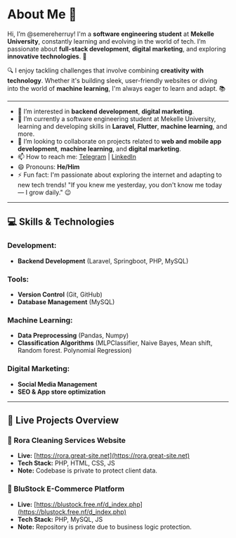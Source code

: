 # About Me 👋
Hi, I’m @semereherruy! I'm a **software engineering student** at **Mekelle University**, constantly learning and evolving in the world of tech. I’m passionate about **full-stack development**, **digital marketing**, and exploring **innovative technologies**. 🌱

🔍 I enjoy tackling challenges that involve combining **creativity with technology**. Whether it's building sleek, user-friendly websites or diving into the world of **machine learning**, I'm always eager to learn and adapt. 📚

---
- 👀 I’m interested in **backend development**, **digital marketing**.
- 🌱 I’m currently a software engineering student at Mekelle University, learning and developing skills in **Laravel**, **Flutter**, **machine learning**, and more.
- 💞️ I’m looking to collaborate on projects related to **web and mobile app development**, **machine learning**, and **digital marketing**.
- 📫 How to reach me: [Telegram](https://t.me/Semere17) | [LinkedIn](https://www.linkedin.com/in/semere-herruy-1833222a4/)
- 😄 Pronouns: **He/Him**
- ⚡ Fun fact: I'm passionate about exploring the internet and adapting to new tech trends! "If you knew me yesterday, you don't know me today — I grow daily." 😉

---

## 💻 Skills & Technologies

### Development:
- **Backend Development** (Laravel, Springboot, PHP, MySQL)

### Tools:
- **Version Control** (Git, GitHub)
- **Database Management** (MySQL)

### Machine Learning:
- **Data Preprocessing** (Pandas, Numpy)
- **Classification Algorithms** (MLPClassifier, Naive Bayes, Mean shift, Random forest. Polynomial Regression)

### Digital Marketing:
- **Social Media Management**
- **SEO & App store optimization**

---

## 🧩 Live Projects Overview

### 🧼 Rora Cleaning Services Website  
- **Live:** [https://rora.great-site.net](https://rora.great-site.net)  
- **Tech Stack:** PHP, HTML, CSS, JS  
- **Note:** Codebase is private to protect client data.

### 🛒 BluStock E-Commerce Platform  
- **Live:** [https://blustock.free.nf/d_index.php](https://blustock.free.nf/d_index.php)  
- **Tech Stack:** PHP, MySQL, JS  
- **Note:** Repository is private due to business logic protection.

